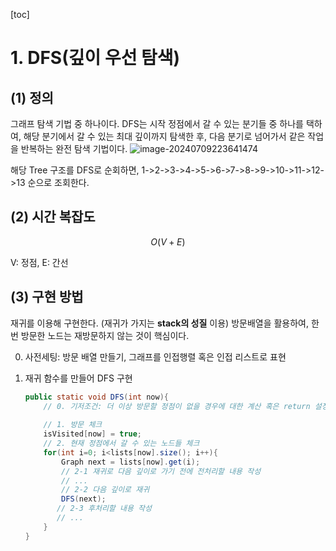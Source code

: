 [toc]

# 1. DFS(깊이 우선 탐색)

## (1) 정의

그래프 탐색 기법 중 하나이다.
DFS는 시작 정점에서 갈 수 있는 분기들 중 하나를 택하여, 해당 분기에서 갈 수 있는 최대 깊이까지 탐색한 후, 다음 분기로 넘어가서 같은 작업을 반복하는 완전 탐색 기법이다.
![image-20240709223641474](https://github.com/dalcheonroadhead/what-i-study/assets/102154788/7200c2b3-3224-404a-8a7b-f9d28a392455)

해당 Tree 구조를 DFS로 순회하면, 1->2->3->4->5->6->7->8->9->10->11->12->13 순으로 조회한다.

## (2) 시간 복잡도

$$
O(V+E)
$$

V: 정점, E: 간선

## (3) 구현 방법

재귀를 이용해 구현한다.  (재귀가 가지는 **stack의 성질** 이용)
방문배열을 활용하여, 한 번 방문한 노드는 재방문하지 않는 것이 핵심이다.

0. 사전세팅: 방문 배열 만들기, 그래프를 인접행렬 혹은 인접 리스트로 표현

1. 재귀 함수를 만들어 DFS 구현

   ```java
   public static void DFS(int now){
       // 0. 기저조건: 더 이상 방문할 정점이 없을 경우에 대한 계산 혹은 return 설정 
       
       // 1. 방문 체크 
       isVisited[now] = true;
       // 2. 현재 정점에서 갈 수 있는 노드들 체크 
       for(int i=0; i<lists[now].size(); i++){
           Graph next = lists[now].get(i);
           // 2-1 재귀로 다음 깊이로 가기 전에 전처리할 내용 작성
           // ...
           // 2-2 다음 깊이로 재귀 
           DFS(next);
          // 2-3 후처리할 내용 작성 
          // ...
       }
   }
   ```
